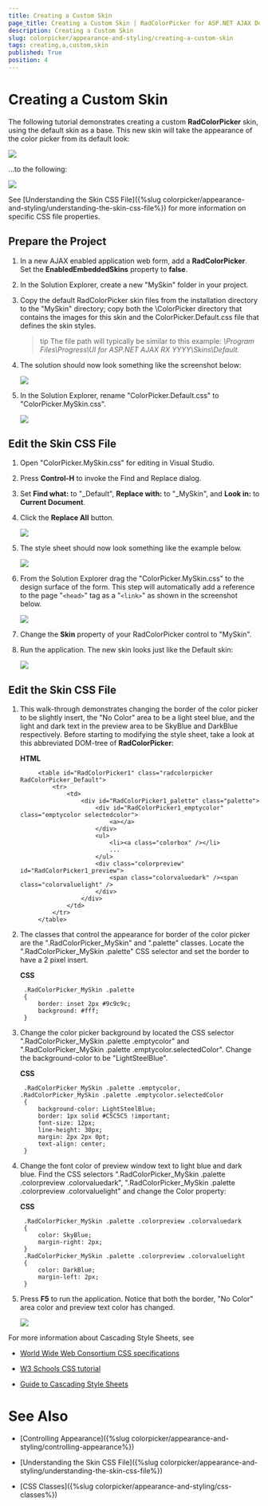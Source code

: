 ```yaml
---
title: Creating a Custom Skin
page_title: Creating a Custom Skin | RadColorPicker for ASP.NET AJAX Documentation
description: Creating a Custom Skin
slug: colorpicker/appearance-and-styling/creating-a-custom-skin
tags: creating,a,custom,skin
published: True
position: 4
---
```


# Creating a Custom Skin



The following tutorial demonstrates creating a custom **RadColorPicker** skin, using the default skin as a base. This new skin will take the appearance of the color picker from its default look:

![](images/colorpicker-appearance002.png)

...to the following:
 

![](images/colorpicker-appearance003.png)

See [Understanding the Skin CSS File]({%slug colorpicker/appearance-and-styling/understanding-the-skin-css-file%}) for more information on specific CSS file properties.

## Prepare the Project

1. In a new AJAX enabled application web form, add a **RadColorPicker**. Set the **EnabledEmbeddedSkins** property to **false**.

1. In the Solution Explorer, create a new "MySkin" folder in your project.

1. Copy the default RadColorPicker skin files from the installation directory to the "MySkin" directory; copy both the \ColorPicker directory that contains the images for this skin and the ColorPicker.Default.css file that defines the skin styles.

	>tip The file path will typically be similar to this example: *\Program Files\Progress\UI for ASP.NET AJAX RX YYYY\Skins\Default.* 
	


1. The solution should now look something like the screenshot below:


	![](images/colorpicker-appearance006.png)

1. In the Solution Explorer, rename "ColorPicker.Default.css" to "ColorPicker.MySkin.css".

	![](images/colorpicker-appearance007.png)

## Edit the Skin CSS File

1. Open "ColorPicker.MySkin.css" for editing in Visual Studio.

1. Press **Control-H** to invoke the Find and Replace dialog.

1. Set **Find what:** to "_Default", **Replace with:** to "_MySkin", and **Look in:** to **Current Document**.

1. Click the **Replace All** button.

	![](images/colorpicker-appearance009.png)

1. The style sheet should now look something like the example below.
 
	![](images/colorpicker-appearance010.png)

1. From the Solution Explorer drag the "ColorPicker.MySkin.css" to the design surface of the form. This step will automatically add a reference to the page "`<head>`" tag as a "`<link>`" as shown in the screenshot below.

	![](images/colorpicker-appearance011.png)

1. Change the **Skin** property of your RadColorPicker control to "MySkin".

1. Run the application. The new skin looks just like the Default skin:

	![](images/colorpicker-appearance002.png)

## Edit the Skin CSS File

1. This walk-through demonstrates changing the border of the color picker to be slightly insert, the "No Color" area to be a light steel blue, and the light and dark text in the preview area to be SkyBlue and DarkBlue respectively. Before starting to modifying the style sheet, take a look at this abbreviated DOM-tree of **RadColorPicker**:

	__HTML__

			<table id="RadColorPicker1" class="radcolorpicker RadColorPicker_Default">
				<tr>
					<td>
						<div id="RadColorPicker1_palette" class="palette">
							<div id="RadColorPicker1_emptycolor" class="emptycolor selectedcolor">
								<a></a>
							</div>
							<ul>
								<li><a class="colorbox" /></li>
								...
							</ul>
							<div class="colorpreview" id="RadColorPicker1_preview">
								<span class="colorvaluedark" /><span class="colorvaluelight" />
							</div>
						</div>
					</td>
				</tr>
			</table>



1. The classes that control the appearance for border of the color picker are the ".RadColorPicker_MySkin" and ".palette" classes. Locate the ".RadColorPicker_MySkin .palette" CSS selector and set the border to have a 2 pixel insert.

	__CSS__

		.RadColorPicker_MySkin .palette
		{
			border: inset 2px #9c9c9c;
			background: #fff;
		} 




1. Change the color picker background by located the CSS selector ".RadColorPicker_MySkin .palette .emptycolor" and ".RadColorPicker_MySkin .palette .emptycolor.selectedColor". Change the background-color to be "LightSteelBlue".

	__CSS__

		.RadColorPicker_MySkin .palette .emptycolor, .RadColorPicker_MySkin .palette .emptycolor.selectedColor
		{
			background-color: LightSteelBlue;
			border: 1px solid #C5C5C5 !important;
			font-size: 12px;
			line-height: 30px;
			margin: 2px 2px 0pt;
			text-align: center;
		} 




1. Change the font color of preview window text to light blue and dark blue. Find the CSS selectors ".RadColorPicker_MySkin .palette .colorpreview .colorvaluedark", ".RadColorPicker_MySkin .palette .colorpreview .colorvaluelight" and change the Color property:

	__CSS__

		.RadColorPicker_MySkin .palette .colorpreview .colorvaluedark
		{
			color: SkyBlue;
			margin-right: 2px;
		}
		.RadColorPicker_MySkin .palette .colorpreview .colorvaluelight
		{
			color: DarkBlue;
			margin-left: 2px;
		} 




1. Press **F5** to run the application. Notice that both the border, "No Color" area color and preview text color has changed.

	![](images/colorpicker-appearance003.png)

For more information about Cascading Style Sheets, see

* [World Wide Web Consortium CSS specifications](http://www.w3.org/Style/CSS/)

* [W3 Schools CSS tutorial](http://www.w3schools.com/css/default.asp)

* [Guide to Cascading Style Sheets](http://www.htmlhelp.com/reference/css/)



# See Also

 * [Controlling Appearance]({%slug colorpicker/appearance-and-styling/controlling-appearance%})

 * [Understanding the Skin CSS File]({%slug colorpicker/appearance-and-styling/understanding-the-skin-css-file%})

 * [CSS Classes]({%slug colorpicker/appearance-and-styling/css-classes%})
